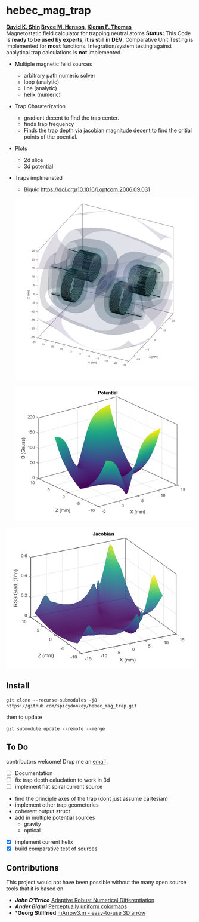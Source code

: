# hebec_mag_trap
**[David K. Shin](https://github.com/spicydonkey) [Bryce M. Henson](https://github.com/brycehenson), [Kieran F. Thomas](https://github.com/KF-Thomas)**  
Magnetostatic field calculator for trapping neutral atoms
**Status:** This Code is **ready to be used by experts**, **it is still in DEV**. Comparative Unit Testing is implemented for **most** functions. Integration/system testing against analytical trap calculations is **not** implemented.

- Multiple magnetic feild sources
  - arbitrary path numeric solver
  - loop (analytic)
  - line (analytic)
  - helix (numeric)
- Trap Charaterization
  - gradient decent to find the trap center.
  - finds trap frequency
  - Finds the trap depth via jacobian magnitude decent to find the critial points of the poential.
- Plots
  - 2d slice
  - 3d potential
- Traps implmeneted
  - Biquic https://doi.org/10.1016/j.optcom.2006.09.031
 
   ![mag trap potential](/plots/biquic.png "Potential")
   
  ![mag trap potential](/plots/potential_xz.png "Potential")
  
 ![The sum of the absolute magnitudes of the jacobians](/plots/jacobian_xz.png "Jacobinan Landscape")

## Install
``` 
git clone --recurse-submodules -j8 https://github.com/spicydonkey/hebec_mag_trap.git
```
then to update 
```
git submodule update --remote --merge
```

## To Do
contributors welcome! Drop me an [email](mailto:bryce.m.henson+github.hebec_mag_trap@gmail.com?subject=I%20would%20Like%20to%20Contribute[github][hebec_mag_trap]) .
- [ ] Documentation
- [ ] fix trap depth caluclation to work in 3d
- [ ] implement flat spiral current source
- find the principle axes of the trap (dont just assume cartesian)
- implement other trap geometeries
- coherent output struct
- add in multiple potential sources
  - gravity
  - optical
- [x] implement current helix
- [x] build comparative test of sources

## Contributions
This project would not have been possible without the many open source tools that it is based on.
* ***John D'Errico*** [Adaptive Robust Numerical Differentiation](https://au.mathworks.com/matlabcentral/fileexchange/13490-adaptive-robust-numerical-differentiation)
* ***Ander Biguri*** [Perceptually uniform colormaps](https://au.mathworks.com/matlabcentral/fileexchange/51986-perceptually-uniform-colormaps)
* ***Georg Stillfried** [mArrow3.m - easy-to-use 3D arrow](https://au.mathworks.com/matlabcentral/fileexchange/25372-marrow3-m-easy-to-use-3d-arrow)

